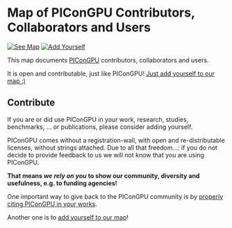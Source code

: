 # Map of PIConGPU Contributors, Collaborators and Users

[![See Map](https://img.shields.io/badge/live-communitymap-brightgreen.svg)](https://computationalradiationphysics.github.io/picongpu-communitymap/)
[![Add Yourself](https://img.shields.io/badge/add-yourself-blue.svg)](https://github.com/ComputationalRadiationPhysics/picongpu-communitymap/issues/new)

This map documents [PIConGPU](https://github.com/ComputationalRadiationPhysics/picongpu) contributors, collaborators and users.

It is open and contributable, just like PIConGPU!
[Just add yourself to our map :)](https://github.com/ComputationalRadiationPhysics/picongpu-communitymap/issues/new)

## Contribute

If you are or did use PIConGPU in your work, research, studies, benchmarks, ... or publications, please consider adding yourself.

PIConGPU comes without a registration-wall, with open and re-distributable licenses, without strings attached.
Due to all that freedom...: if you do not decide to provide feedback to us we will not know that you are using PIConGPU.

**That means _we rely on you_ to show our community, diversity and usefulness, e.g. to funding agencies!**

One important way to give back to the PIConGPU community is by [properly citing PIConGPU in your works](https://picongpu.readthedocs.io/en/latest/usage/reference.html).

Another one is to [add yourself to our map](https://github.com/ComputationalRadiationPhysics/picongpu-communitymap/issues/new)!
